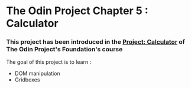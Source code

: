 # The Odin Project Chapter 5 : Calculator

### This project has been introduced in the <a href ="https://www.theodinproject.com/lessons/foundations-calculator">Project: Calculator</a> of The Odin Project's Foundation's course

The goal of this project is to learn :
- DOM manipulation
- Gridboxes